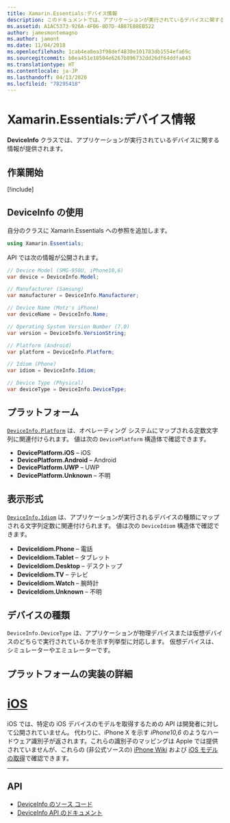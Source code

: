 ```yaml
---
title: Xamarin.Essentials:デバイス情報
description: このドキュメントでは、アプリケーションが実行されているデバイスに関する情報を提供する Xamarin.Essentials の DeviceInfo クラスについて説明します。
ms.assetid: A1AC5373-926A-4FB6-8D7D-4B87EB8EB522
author: jamesmontemagno
ms.author: jamont
ms.date: 11/04/2018
ms.openlocfilehash: 1cab4ea8ea3f98def4830e101783db1554efa69c
ms.sourcegitcommit: b0ea451e18504e6267b896732dd26df64ddfa843
ms.translationtype: HT
ms.contentlocale: ja-JP
ms.lasthandoff: 04/13/2020
ms.locfileid: "78295418"
---
```

# <a name="xamarinessentials-device-information"></a>Xamarin.Essentials:デバイス情報

**DeviceInfo** クラスでは、アプリケーションが実行されているデバイスに関する情報が提供されます。

## <a name="get-started"></a>作業開始

[!include[](~/essentials/includes/get-started.md)]

## <a name="using-deviceinfo"></a>DeviceInfo の使用

自分のクラスに Xamarin.Essentials への参照を追加します。

```csharp
using Xamarin.Essentials;
```

API では次の情報が公開されます。

```csharp
// Device Model (SMG-950U, iPhone10,6)
var device = DeviceInfo.Model;

// Manufacturer (Samsung)
var manufacturer = DeviceInfo.Manufacturer;

// Device Name (Motz's iPhone)
var deviceName = DeviceInfo.Name;

// Operating System Version Number (7.0)
var version = DeviceInfo.VersionString;

// Platform (Android)
var platform = DeviceInfo.Platform;

// Idiom (Phone)
var idiom = DeviceInfo.Idiom;

// Device Type (Physical)
var deviceType = DeviceInfo.DeviceType;
```

## <a name="platforms"></a>プラットフォーム

[`DeviceInfo.Platform`](xref:Xamarin.Essentials.DeviceInfo.Platform) は、オペレーティング システムにマップされる定数文字列に関連付けられます。 値は次の `DevicePlatform` 構造体で確認できます。

- **DevicePlatform.iOS** – iOS
- **DevicePlatform.Android** – Android
- **DevicePlatform.UWP** – UWP
- **DevicePlatform.Unknown** – 不明

## <a name="idioms"></a>表示形式

[`DeviceInfo.Idiom`](xref:Xamarin.Essentials.DeviceInfo.Idiom) は、アプリケーションが実行されるデバイスの種類にマップされる文字列定数に関連付けられます。 値は次の `DeviceIdiom` 構造体で確認できます。

- **DeviceIdiom.Phone** – 電話
- **DeviceIdiom.Tablet** – タブレット
- **DeviceIdiom.Desktop** – デスクトップ
- **DeviceIdiom.TV** – テレビ
- **DeviceIdiom.Watch** – 腕時計
- **DeviceIdiom.Unknown** – 不明

## <a name="device-type"></a>デバイスの種類

`DeviceInfo.DeviceType` は、アプリケーションが物理デバイスまたは仮想デバイスのどちらで実行されているかを示す列挙型に対応します。 仮想デバイスは、シミュレーターやエミュレーターです。

## <a name="platform-implementation-specifics"></a>プラットフォームの実装の詳細

# <a name="ios"></a>[iOS](#tab/ios)

iOS では、特定の iOS デバイスのモデルを取得するための API は開発者に対して公開されていません。 代わりに、iPhone X を示す _iPhone10,6_ のようなハードウェア識別子が返されます。これらの識別子のマッピングは Apple では提供されていませんが、これらの (非公式ソースの) [iPhone Wiki](https://www.theiphonewiki.com/wiki/Models) および [iOS モデルの取得](https://github.com/dannycabrera/Get-iOS-Model)で確認できます。

--------------

## <a name="api"></a>API

- [DeviceInfo のソース コード](https://github.com/xamarin/Essentials/tree/master/Xamarin.Essentials/DeviceInfo)
- [DeviceInfo API のドキュメント](xref:Xamarin.Essentials.DeviceInfo)
